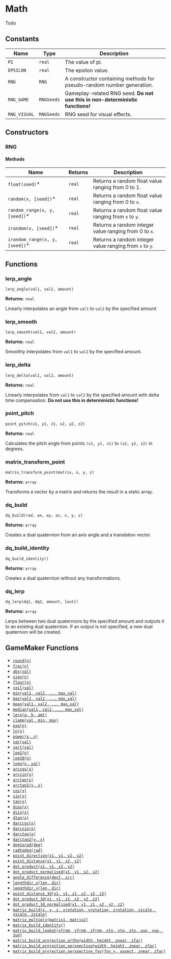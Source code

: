 # Math

Todo

## Constants

| Name | Type | Description |
| ---- | ---- | ----------- |
| `PI` | `real` | The value of pi. |
| `EPSILON` | `real` | The epsilon value. |
| `RNG` | `RNG` | A constructor containing methods for pseudo-random number generation. |
| `RNG_GAME` | `RNGSeeds` | Gameplay-related RNG seed. **Do not use this in non-deterministic functions!** |
| `RNG_VISUAL` | `RNGSeeds` | RNG seed for visual effects. |

## Constructors

### RNG

#### Methods

| Name | Returns | Description |
| ---- | ------- | ----------- |
| `float(seed)`* | `real` | Returns a random float value ranging from 0 to 1. |
| `random(x, [seed])`* | `real` | Returns a random float value ranging from 0 to `x`. |
| `random_range(x, y, [seed])`* | `real` | Returns a random float value ranging from `x` to `y`. |
| `irandom(x, [seed])`* | `real` | Returns a random integer value ranging from 0 to `x`. |
| `irandom_range(x, y, [seed])`* | `real` | Returns a random integer value ranging from `x` to `y`. |

## Functions

### lerp_angle

`lerp_angle(val1, val2, amount)`

**Returns:** `real`

Linearly interpolates an angle from `val1` to `val2` by the specified amount

### lerp_smooth

`lerp_smooth(val1, val2, amount)`

**Returns:** `real`

Smoothly interpolates from `val1` to `val2` by the specified amount.

### lerp_delta

`lerp_delta(val1, val2, amount)`

**Returns:** `real`

Linearly interpolates from `val1` to `val2` by the specified amount with delta
time compensation. **Do not use this in deterministic functions!**

### point_pitch

`point_pitch(x1, y1, z1, x2, y2, z2)`

**Returns:** `real`

Calculates the pitch angle from points `(x1, y1, z1)` to `(x2, y2, z2)` in degrees.

### matrix_transform_point

`matrix_transform_point(matrix, x, y, z)`

**Returns:** `array`

Transforms a vector by a matrix and returns the result in a static array.

### dq_build

`dq_build(rad, ax, ay, az, x, y, z)`

**Returns:** `array`

Creates a dual quaternion from an axis angle and a translation vector.

### dq_build_identity

`dq_build_identity()`

**Returns:** `array`

Creates a dual quaternion without any transformations.

### dq_lerp

`dq_lerp(dq1, dq2, amount, [out])`

**Returns:** `array`

Lerps between two dual quaternions by the specified amount and outputs it to an existing dual quaternion. If an output is not specified, a new dual quaternion will be created.

## GameMaker Functions

* [`round(n)`](https://manual.yoyogames.com/GameMaker_Language/GML_Reference/Maths_And_Numbers/Number_Functions/round.htm)
* [`frac(n)`](https://manual.yoyogames.com/GameMaker_Language/GML_Reference/Maths_And_Numbers/Number_Functions/frac.htm)
* [`abs(val)`](https://manual.yoyogames.com/GameMaker_Language/GML_Reference/Maths_And_Numbers/Number_Functions/abs.htm)
* [`sign(n)`](https://manual.yoyogames.com/GameMaker_Language/GML_Reference/Maths_And_Numbers/Number_Functions/sign.htm)
* [`floor(n)`](https://manual.yoyogames.com/GameMaker_Language/GML_Reference/Maths_And_Numbers/Number_Functions/floor.htm)
* [`ceil(val)`](https://manual.yoyogames.com/GameMaker_Language/GML_Reference/Maths_And_Numbers/Number_Functions/ceil.htm)
* [`min(val1, val2, ... max_val)`](https://manual.yoyogames.com/GameMaker_Language/GML_Reference/Maths_And_Numbers/Number_Functions/min.htm)
* [`max(val1, val2, ... max_val)`](https://manual.yoyogames.com/GameMaker_Language/GML_Reference/Maths_And_Numbers/Number_Functions/max.htm)
* [`mean(val1, val2, ... max_val)`](https://manual.yoyogames.com/GameMaker_Language/GML_Reference/Maths_And_Numbers/Number_Functions/mean.htm)
* [`median(val1, val2, ... max_val)`](https://manual.yoyogames.com/GameMaker_Language/GML_Reference/Maths_And_Numbers/Number_Functions/median.htm)
* [`lerp(a, b, amt)`](https://manual.yoyogames.com/GameMaker_Language/GML_Reference/Maths_And_Numbers/Number_Functions/lerp.htm)
* [`clamp(val, min, max)`](https://manual.yoyogames.com/GameMaker_Language/GML_Reference/Maths_And_Numbers/Number_Functions/clamp.htm)
* [`exp(n)`](https://manual.yoyogames.com/GameMaker_Language/GML_Reference/Maths_And_Numbers/Number_Functions/exp.htm)
* [`ln(n)`](https://manual.yoyogames.com/GameMaker_Language/GML_Reference/Maths_And_Numbers/Number_Functions/ln.htm)
* [`power(x, n)`](https://manual.yoyogames.com/GameMaker_Language/GML_Reference/Maths_And_Numbers/Number_Functions/power.htm)
* [`sqr(val)`](https://manual.yoyogames.com/GameMaker_Language/GML_Reference/Maths_And_Numbers/Number_Functions/sqr.htm)
* [`sqrt(val)`](https://manual.yoyogames.com/GameMaker_Language/GML_Reference/Maths_And_Numbers/Number_Functions/sqrt.htm)
* [`log2(n)`](https://manual.yoyogames.com/GameMaker_Language/GML_Reference/Maths_And_Numbers/Number_Functions/log2.htm)
* [`log10(n)`](https://manual.yoyogames.com/GameMaker_Language/GML_Reference/Maths_And_Numbers/Number_Functions/log10.htm)
* [`logn(n, val)`](https://manual.yoyogames.com/GameMaker_Language/GML_Reference/Maths_And_Numbers/Number_Functions/logn.htm)
* [`arccos(x)`](https://manual.yoyogames.com/GameMaker_Language/GML_Reference/Maths_And_Numbers/Angles_And_Distance/arccos.htm)
* [`arcsin(x)`](https://manual.yoyogames.com/GameMaker_Language/GML_Reference/Maths_And_Numbers/Angles_And_Distance/arcsin.htm)
* [`arctan(x)`](https://manual.yoyogames.com/GameMaker_Language/GML_Reference/Maths_And_Numbers/Angles_And_Distance/arctan.htm)
* [`arctan2(y, x)`](https://manual.yoyogames.com/GameMaker_Language/GML_Reference/Maths_And_Numbers/Angles_And_Distance/arctan2.htm)
* [`cos(x)`](https://manual.yoyogames.com/GameMaker_Language/GML_Reference/Maths_And_Numbers/Angles_And_Distance/cos.htm)
* [`sin(x)`](https://manual.yoyogames.com/GameMaker_Language/GML_Reference/Maths_And_Numbers/Angles_And_Distance/sin.htm)
* [`tan(x)`](https://manual.yoyogames.com/GameMaker_Language/GML_Reference/Maths_And_Numbers/Angles_And_Distance/tan.htm)
* [`dcos(x)`](https://manual.yoyogames.com/GameMaker_Language/GML_Reference/Maths_And_Numbers/Angles_And_Distance/dcos.htm)
* [`dsin(x)`](https://manual.yoyogames.com/GameMaker_Language/GML_Reference/Maths_And_Numbers/Angles_And_Distance/dsin.htm)
* [`dtan(x)`](https://manual.yoyogames.com/GameMaker_Language/GML_Reference/Maths_And_Numbers/Angles_And_Distance/dtan.htm)
* [`darccos(x)`](https://manual.yoyogames.com/GameMaker_Language/GML_Reference/Maths_And_Numbers/Angles_And_Distance/darccos.htm)
* [`darcsin(x)`](https://manual.yoyogames.com/GameMaker_Language/GML_Reference/Maths_And_Numbers/Angles_And_Distance/darcsin.htm)
* [`darctan(x)`](https://manual.yoyogames.com/GameMaker_Language/GML_Reference/Maths_And_Numbers/Angles_And_Distance/darctan.htm)
* [`darctan2(y, x)`](https://manual.yoyogames.com/GameMaker_Language/GML_Reference/Maths_And_Numbers/Angles_And_Distance/darctan2.htm)
* [`degtorad(deg)`](https://manual.yoyogames.com/GameMaker_Language/GML_Reference/Maths_And_Numbers/Angles_And_Distance/degtorad.htm)
* [`radtodeg(rad)`](https://manual.yoyogames.com/GameMaker_Language/GML_Reference/Maths_And_Numbers/Angles_And_Distance/radtodeg.htm)
* [`point_direction(x1, y1, x2, y2)`](https://manual.yoyogames.com/GameMaker_Language/GML_Reference/Maths_And_Numbers/Angles_And_Distance/point_direction.htm)
* [`point_distance(x1, y1, x2, y2)`](https://manual.yoyogames.com/GameMaker_Language/GML_Reference/Maths_And_Numbers/Angles_And_Distance/point_distance.htm)
* [`dot_product(x1, y1, x2, y2)`](https://manual.yoyogames.com/GameMaker_Language/GML_Reference/Maths_And_Numbers/Angles_And_Distance/dot_product.htm)
* [`dot_product_normalised(x1, y1, x2, y2)`](https://manual.yoyogames.com/GameMaker_Language/GML_Reference/Maths_And_Numbers/Angles_And_Distance/dot_product_normalised.htm)
* [`angle_difference(dest, src)`](https://manual.yoyogames.com/GameMaker_Language/GML_Reference/Maths_And_Numbers/Angles_And_Distance/angle_difference.htm)
* [`lengthdir_x(len, dir)`](https://manual.yoyogames.com/GameMaker_Language/GML_Reference/Maths_And_Numbers/Angles_And_Distance/lengthdir_x.htm)
* [`lengthdir_y(len, dir)`](https://manual.yoyogames.com/GameMaker_Language/GML_Reference/Maths_And_Numbers/Angles_And_Distance/lengthdir_y.htm)
* [`point_distance_3d(x1, y1, z1, x2, y2, z2)`](https://manual.yoyogames.com/GameMaker_Language/GML_Reference/Maths_And_Numbers/Angles_And_Distance/point_distance_3d.htm)
* [`dot_product_3d(x1, y1, z1, x2, y2, z2)`](https://manual.yoyogames.com/GameMaker_Language/GML_Reference/Maths_And_Numbers/Angles_And_Distance/dot_product.htm)
* [`dot_product_3d_normalised(x1, y1, z1, x2, y2, z2)`](https://manual.yoyogames.com/GameMaker_Language/GML_Reference/Maths_And_Numbers/Angles_And_Distance/dot_product_normalised.htm)
* [`matrix_build(x, y, z, xrotation, yrotation, zrotation, xscale, yscale, zscale)`](https://manual.yoyogames.com/GameMaker_Language/GML_Reference/Maths_And_Numbers/Matrix_Functions/matrix_build.htm)
* [`matrix_multiply(matrix1, matrix2)`](https://manual.yoyogames.com/GameMaker_Language/GML_Reference/Maths_And_Numbers/Matrix_Functions/matrix_multiply.htm)
* [`matrix_build_identity()`](https://manual.yoyogames.com/GameMaker_Language/GML_Reference/Maths_And_Numbers/Matrix_Functions/matrix_build_identity.htm)
* [`matrix_build_lookat(xfrom, yfrom, zfrom, xto, yto, zto, xup, yup, zup)`](https://manual.yoyogames.com/GameMaker_Language/GML_Reference/Maths_And_Numbers/Matrix_Functions/matrix_build_lookat.htm)
* [`matrix_build_projection_ortho(width, height, znear, zfar)`](https://manual.yoyogames.com/GameMaker_Language/GML_Reference/Maths_And_Numbers/Matrix_Functions/matrix_build_projection_ortho.htm)
* [`matrix_build_projection_perspective(width, height, znear, zfar)`](https://manual.yoyogames.com/GameMaker_Language/GML_Reference/Maths_And_Numbers/Matrix_Functions/matrix_build_projection_perspective.htm)
* [`matrix_build_projection_perspective_fov(fov_y, aspect, znear, zfar)`](https://manual.yoyogames.com/GameMaker_Language/GML_Reference/Maths_And_Numbers/Matrix_Functions/matrix_build_projection_perspective_fov.htm)